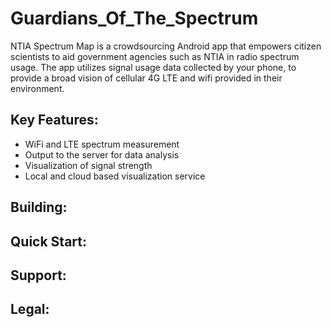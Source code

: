 # Guardians_Of_The_Spectrum
NTIA Spectrum Map is a crowdsourcing Android app that empowers citizen scientists to aid government agencies such as NTIA in radio spectrum usage. The app utilizes signal usage data collected by your phone, to provide a broad vision of cellular 4G LTE and wifi provided in their environment.
## Key Features:
* WiFi and LTE spectrum measurement
* Output to the server for data analysis
* Visualization of signal strength
* Local and cloud based visualization service
## Building:
## Quick Start:
## Support:
## Legal:
